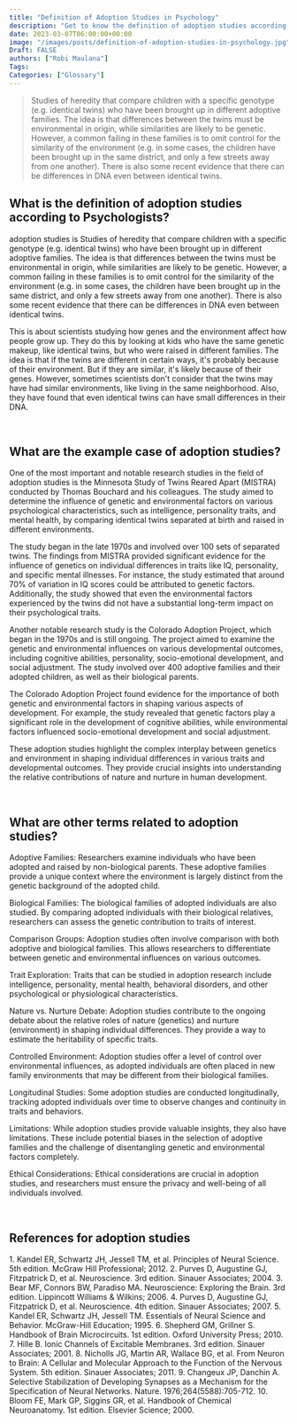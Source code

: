 ```yaml
---
title: "Definition of Adoption Studies in Psychology"
description: "Get to know the definition of adoption studies according to psychologists."
date: 2023-03-07T06:00:00+00:00
image: "/images/posts/definition-of-adoption-studies-in-psychology.jpg"
Draft: FALSE
authors: ["Robi Maulana"]
Tags: 
Categories: ["Glossary"]
---
```






> Studies of heredity that compare children with a specific genotype (e.g. identical twins) who have been brought up in different adoptive families. The idea is that differences between the twins must be environmental in origin, while similarities are likely to be genetic. However, a common failing in these families is to omit control for the similarity of the environment (e.g. in some cases, the children have been brought up in the same district, and only a few streets away from one another). There is also some recent evidence that there can be differences in DNA even between identical twins.

## What is the definition of adoption studies according to Psychologists?

adoption studies is Studies of heredity that compare children with a specific genotype (e.g. identical twins) who have been brought up in different adoptive families. The idea is that differences between the twins must be environmental in origin, while similarities are likely to be genetic. However, a common failing in these families is to omit control for the similarity of the environment (e.g. in some cases, the children have been brought up in the same district, and only a few streets away from one another). There is also some recent evidence that there can be differences in DNA even between identical twins.

This is about scientists studying how genes and the environment affect how people grow up. They do this by looking at kids who have the same genetic makeup, like identical twins, but who were raised in different families. The idea is that if the twins are different in certain ways, it's probably because of their environment. But if they are similar, it's likely because of their genes. However, sometimes scientists don't consider that the twins may have had similar environments, like living in the same neighborhood. Also, they have found that even identical twins can have small differences in their DNA.

 

## What are the example case of adoption studies?

One of the most important and notable research studies in the field of adoption studies is the Minnesota Study of Twins Reared Apart (MISTRA) conducted by Thomas Bouchard and his colleagues. The study aimed to determine the influence of genetic and environmental factors on various psychological characteristics, such as intelligence, personality traits, and mental health, by comparing identical twins separated at birth and raised in different environments.

The study began in the late 1970s and involved over 100 sets of separated twins. The findings from MISTRA provided significant evidence for the influence of genetics on individual differences in traits like IQ, personality, and specific mental illnesses. For instance, the study estimated that around 70% of variation in IQ scores could be attributed to genetic factors. Additionally, the study showed that even the environmental factors experienced by the twins did not have a substantial long-term impact on their psychological traits.

Another notable research study is the Colorado Adoption Project, which began in the 1970s and is still ongoing. The project aimed to examine the genetic and environmental influences on various developmental outcomes, including cognitive abilities, personality, socio-emotional development, and social adjustment. The study involved over 400 adoptive families and their adopted children, as well as their biological parents.

The Colorado Adoption Project found evidence for the importance of both genetic and environmental factors in shaping various aspects of development. For example, the study revealed that genetic factors play a significant role in the development of cognitive abilities, while environmental factors influenced socio-emotional development and social adjustment.

These adoption studies highlight the complex interplay between genetics and environment in shaping individual differences in various traits and developmental outcomes. They provide crucial insights into understanding the relative contributions of nature and nurture in human development.

 

## What are other terms related to adoption studies?

Adoptive Families: Researchers examine individuals who have been adopted and raised by non-biological parents. These adoptive families provide a unique context where the environment is largely distinct from the genetic background of the adopted child.

Biological Families: The biological families of adopted individuals are also studied. By comparing adopted individuals with their biological relatives, researchers can assess the genetic contribution to traits of interest.

Comparison Groups: Adoption studies often involve comparison with both adoptive and biological families. This allows researchers to differentiate between genetic and environmental influences on various outcomes.

Trait Exploration: Traits that can be studied in adoption research include intelligence, personality, mental health, behavioral disorders, and other psychological or physiological characteristics.

Nature vs. Nurture Debate: Adoption studies contribute to the ongoing debate about the relative roles of nature (genetics) and nurture (environment) in shaping individual differences. They provide a way to estimate the heritability of specific traits.

Controlled Environment: Adoption studies offer a level of control over environmental influences, as adopted individuals are often placed in new family environments that may be different from their biological families.

Longitudinal Studies: Some adoption studies are conducted longitudinally, tracking adopted individuals over time to observe changes and continuity in traits and behaviors.

Limitations: While adoption studies provide valuable insights, they also have limitations. These include potential biases in the selection of adoptive families and the challenge of disentangling genetic and environmental factors completely.

Ethical Considerations: Ethical considerations are crucial in adoption studies, and researchers must ensure the privacy and well-being of all individuals involved.

 

## References for adoption studies

1\. Kandel ER, Schwartz JH, Jessell TM, et al. Principles of Neural Science. 5th edition. McGraw Hill Professional; 2012. 2. Purves D, Augustine GJ, Fitzpatrick D, et al. Neuroscience. 3rd edition. Sinauer Associates; 2004. 3. Bear MF, Connors BW, Paradiso MA. Neuroscience: Exploring the Brain. 3rd edition. Lippincott Williams & Wilkins; 2006. 4. Purves D, Augustine GJ, Fitzpatrick D, et al. Neuroscience. 4th edition. Sinauer Associates; 2007. 5. Kandel ER, Schwartz JH, Jessell TM. Essentials of Neural Science and Behavior. McGraw-Hill Education; 1995. 6. Shepherd GM, Grillner S. Handbook of Brain Microcircuits. 1st edition. Oxford University Press; 2010. 7. Hille B. Ionic Channels of Excitable Membranes. 3rd edition. Sinauer Associates; 2001. 8. Nicholls JG, Martin AR, Wallace BG, et al. From Neuron to Brain: A Cellular and Molecular Approach to the Function of the Nervous System. 5th edition. Sinauer Associates; 2011. 9. Changeux JP, Danchin A. Selective Stabilization of Developing Synapses as a Mechanism for the Specification of Neural Networks. Nature. 1976;264(5588):705-712. 10. Bloom FE, Mark GP, Siggins GR, et al. Handbook of Chemical Neuroanatomy. 1st edition. Elsevier Science; 2000.
